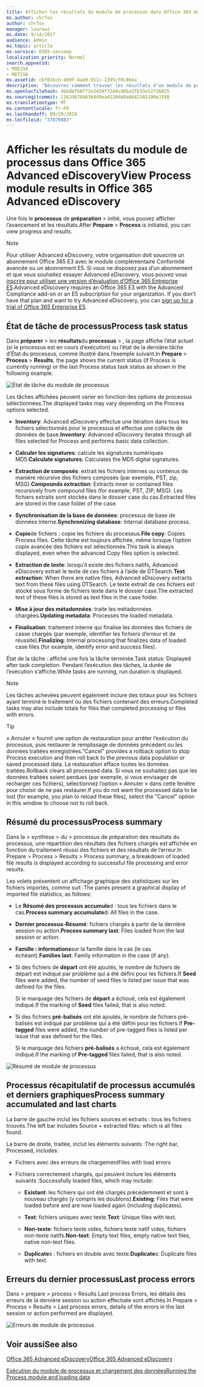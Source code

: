 ```yaml
---
title: Afficher les résultats du module de processus dans Office 365 Advanced eDiscovery
ms.author: chrfox
author: chrfox
manager: laurawi
ms.date: 9/14/2017
audience: Admin
ms.topic: article
ms.service: O365-seccomp
localization_priority: Normal
search.appverid:
- MOE150
- MET150
ms.assetid: c6f016cb-409f-4ae9-911c-1395cf0c86ea
description: 'Découvrez comment trouver les résultats d’un module de processus exécuté dans Office 365 Advanced eDiscovery, y compris l’état de la tâche et le résumé des processus.  '
ms.openlocfilehash: 4bbdbf68f71e3459ff2ddcd8ba3fb33e52f16825
ms.sourcegitcommit: 1162d676b036449ea4220de8a6642165190e3398
ms.translationtype: MT
ms.contentlocale: fr-FR
ms.lasthandoff: 09/20/2019
ms.locfileid: "37079883"
---
```

# <a name="view-process-module-results-in-office-365-advanced-ediscovery"></a><span data-ttu-id="d8b06-103">Afficher les résultats du module de processus dans Office 365 Advanced eDiscovery</span><span class="sxs-lookup"><span data-stu-id="d8b06-103">View Process module results in Office 365 Advanced eDiscovery</span></span>

<span data-ttu-id="d8b06-104">Une fois le **processus** de **préparation** \> initié, vous pouvez afficher l’avancement et les résultats.</span><span class="sxs-lookup"><span data-stu-id="d8b06-104">After **Prepare** \> **Process** is initiated, you can view progress and results.</span></span> 
  
> [!NOTE]
> <span data-ttu-id="d8b06-p101">Pour utiliser Advanced eDiscovery, votre organisation doit souscrire un abonnement Office 365 E3 avec le module complémentaire Conformité avancée ou un abonnement E5. Si vous ne disposez pas d’un abonnement et que vous souhaitez essayer Advanced eDiscovery, vous pouvez vous [inscrire pour utiliser une version d’évaluation d’Office 365 Entreprise E5](https://go.microsoft.com/fwlink/p/?LinkID=698279).</span><span class="sxs-lookup"><span data-stu-id="d8b06-p101">Advanced eDiscovery requires an Office 365 E3 with the Advanced Compliance add-on or an E5 subscription for your organization. If you don't have that plan and want to try Advanced eDiscovery, you can [sign up for a trial of Office 365 Enterprise E5](https://go.microsoft.com/fwlink/p/?LinkID=698279).</span></span> 
  
## <a name="process-task-status"></a><span data-ttu-id="d8b06-107">État de tâche de processus</span><span class="sxs-lookup"><span data-stu-id="d8b06-107">Process task status</span></span>

<span data-ttu-id="d8b06-108">Dans **préparer** \> les **résultats**du **processus** \> , la page affiche l’état actuel (si le processus est en cours d’exécution) ou l’état de la dernière tâche d’État du processus, comme illustré dans l’exemple suivant.</span><span class="sxs-lookup"><span data-stu-id="d8b06-108">In **Prepare** \> **Process** \> **Results**, the page shows the current status (if Process is currently running) or the last Process status task status as shown in the following example.</span></span>
  
![État de tâche du module de processus](media/9430f9e7-a4dd-47c7-ac2e-2c6a60fc948b.png)
  
<span data-ttu-id="d8b06-110">Les tâches affichées peuvent varier en fonction des options de processus sélectionnées.</span><span class="sxs-lookup"><span data-stu-id="d8b06-110">The displayed tasks may vary depending on the Process options selected.</span></span> 
  
- <span data-ttu-id="d8b06-111">**Inventory**: Advanced eDiscovery effectue une itération dans tous les fichiers sélectionnés pour le processus et effectue une collecte de données de base.</span><span class="sxs-lookup"><span data-stu-id="d8b06-111">**Inventory**: Advanced eDiscovery iterates through all files selected for Process and performs basic data collection.</span></span>
    
- <span data-ttu-id="d8b06-112">**Calculer les signatures**: calcule les signatures numériques MD5.</span><span class="sxs-lookup"><span data-stu-id="d8b06-112">**Calculate signatures**: Calculates the MD5 digital signatures.</span></span>
    
- <span data-ttu-id="d8b06-113">**Extraction de composés**: extrait les fichiers internes ou contenus de manière récursive des fichiers composés (par exemple, PST, zip, MSG).</span><span class="sxs-lookup"><span data-stu-id="d8b06-113">**Compounds extraction**: Extracts inner or contained files recursively from compound files (for example, PST, ZIP, MSG).</span></span> <span data-ttu-id="d8b06-114">Les fichiers extraits sont stockés dans le dossier case du cas.</span><span class="sxs-lookup"><span data-stu-id="d8b06-114">Extracted files are stored in the case folder of the case.</span></span>
    
- <span data-ttu-id="d8b06-115">**Synchronisation de la base de données**: processus de base de données interne.</span><span class="sxs-lookup"><span data-stu-id="d8b06-115">**Synchronizing database**: Internal database process.</span></span>
    
- <span data-ttu-id="d8b06-116">**Copie**de fichiers : copie les fichiers du processus.</span><span class="sxs-lookup"><span data-stu-id="d8b06-116">**File copy**: Copies Process files.</span></span> <span data-ttu-id="d8b06-117">Cette tâche est toujours affichée, même lorsque l’option copie avancée des fichiers est sélectionnée.</span><span class="sxs-lookup"><span data-stu-id="d8b06-117">This task is always displayed, even when the advanced Copy files option is selected.</span></span>
    
- <span data-ttu-id="d8b06-118">**Extraction de texte**: lorsqu’il existe des fichiers natifs, Advanced eDiscovery extrait le texte de ces fichiers à l’aide de DTSearch.</span><span class="sxs-lookup"><span data-stu-id="d8b06-118">**Text extraction**: When there are native files, Advanced eDiscovery extracts text from these files using DTSearch.</span></span> <span data-ttu-id="d8b06-119">Le texte extrait de ces fichiers est stocké sous forme de fichiers texte dans le dossier case.</span><span class="sxs-lookup"><span data-stu-id="d8b06-119">The extracted text of these files is stored as text files in the case folder.</span></span>
    
- <span data-ttu-id="d8b06-120">**Mise à jour des métadonnées**: traite les métadonnées chargées.</span><span class="sxs-lookup"><span data-stu-id="d8b06-120">**Updating metadata**: Processes the loaded metadata.</span></span> 
    
- <span data-ttu-id="d8b06-121">**Finalisation**: traitement interne qui finalise les données des fichiers de casse chargés (par exemple, identifier les fichiers d’erreur et de réussite).</span><span class="sxs-lookup"><span data-stu-id="d8b06-121">**Finalizing**: Internal processing that finalizes data of loaded case files (for example, identify error and success files).</span></span> 
    
<span data-ttu-id="d8b06-122">État de la tâche : affiché une fois la tâche terminée.</span><span class="sxs-lookup"><span data-stu-id="d8b06-122">Task status: Displayed after task completion.</span></span> <span data-ttu-id="d8b06-123">Pendant l’exécution des tâches, la durée de l’exécution s’affiche.</span><span class="sxs-lookup"><span data-stu-id="d8b06-123">While tasks are running, run duration is displayed.</span></span>
  
> [!NOTE]
> <span data-ttu-id="d8b06-124">Les tâches achevées peuvent également inclure des totaux pour les fichiers ayant terminé le traitement ou des fichiers contenant des erreurs.</span><span class="sxs-lookup"><span data-stu-id="d8b06-124">Completed tasks may also include totals for files that completed processing or files with errors.</span></span> 
  
> [!TIP]
> <span data-ttu-id="d8b06-125">« Annuler » fournit une option de restauration pour arrêter l’exécution du processus, puis restaurer le remplissage de données précédent ou les données traitées enregistrées.</span><span class="sxs-lookup"><span data-stu-id="d8b06-125">"Cancel" provides a rollback option to stop Process execution and then roll back to the previous data population or saved processed data.</span></span> <span data-ttu-id="d8b06-126">La restauration efface toutes les données traitées.</span><span class="sxs-lookup"><span data-stu-id="d8b06-126">Rollback clears all processed data.</span></span> <span data-ttu-id="d8b06-127">Si vous ne souhaitez pas que les données traitées soient perdues (par exemple, si vous envisagez de recharger ces fichiers), sélectionnez l’option « Annuler » dans cette fenêtre pour choisir de ne pas restaurer.</span><span class="sxs-lookup"><span data-stu-id="d8b06-127">If you do not want the processed data to be lost (for example, you plan to reload these files), select the "Cancel" option in this window to choose not to roll back.</span></span> 
  
## <a name="process-summary"></a><span data-ttu-id="d8b06-128">Résumé du processus</span><span class="sxs-lookup"><span data-stu-id="d8b06-128">Process summary</span></span>

<span data-ttu-id="d8b06-129">Dans la \> synthèse \> du \> processus de préparation des résultats du processus, une répartition des résultats des fichiers chargés est affichée en fonction du traitement réussi des fichiers et des résultats de l’erreur.</span><span class="sxs-lookup"><span data-stu-id="d8b06-129">In Prepare \> Process \> Results \> Process summary, a breakdown of loaded file results is displayed according to successful file processing and error results.</span></span>
  
<span data-ttu-id="d8b06-130">Les volets présentent un affichage graphique des statistiques sur les fichiers importés, comme suit :</span><span class="sxs-lookup"><span data-stu-id="d8b06-130">The panes present a graphical display of imported file statistics, as follows:</span></span>
  
- <span data-ttu-id="d8b06-131">Le **Résumé des processus accumule**d : tous les fichiers dans le cas.</span><span class="sxs-lookup"><span data-stu-id="d8b06-131">**Process summary accumulate**d: All files in the case.</span></span>
    
- <span data-ttu-id="d8b06-132">**Dernier processus-Résumé**: fichiers chargés à partir de la dernière session ou action.</span><span class="sxs-lookup"><span data-stu-id="d8b06-132">**Process summary last**: Files loaded from the last session or action.</span></span> 
    
- <span data-ttu-id="d8b06-133">**Famille : informations**sur la famille dans le cas (le cas échéant).</span><span class="sxs-lookup"><span data-stu-id="d8b06-133">**Families last**: Family information in the case (if any).</span></span>
    
- <span data-ttu-id="d8b06-134">Si des fichiers de **départ** ont été ajoutés, le nombre de fichiers de départ est indiqué par problème qui a été défini pour les fichiers.</span><span class="sxs-lookup"><span data-stu-id="d8b06-134">If **Seed** files were added, the number of seed files is listed per issue that was defined for the files.</span></span> 
    
    <span data-ttu-id="d8b06-135">Si le marquage des fichiers de **départ** a échoué, cela est également indiqué.</span><span class="sxs-lookup"><span data-stu-id="d8b06-135">If the marking of **Seed** files failed, that is also noted.</span></span> 
    
- <span data-ttu-id="d8b06-136">Si des fichiers **pré-balisés** ont été ajoutés, le nombre de fichiers pré-balisés est indiqué par problème qui a été défini pour les fichiers.</span><span class="sxs-lookup"><span data-stu-id="d8b06-136">If **Pre-tagged** files were added, the number of pre-tagged files is listed per issue that was defined for the files.</span></span> 
    
    <span data-ttu-id="d8b06-137">Si le marquage des fichiers **pré-balisés** a échoué, cela est également indiqué.</span><span class="sxs-lookup"><span data-stu-id="d8b06-137">If the marking of **Pre-tagged** files failed, that is also noted.</span></span> 
    
![Résumé de module de processus](media/2086a691-9e3d-4117-beb2-a5c3a9a4cc94.png)
  
## <a name="process-summary-accumulated-and-last-charts"></a><span data-ttu-id="d8b06-139">Processus récapitulatif de processus accumulés et derniers graphiques</span><span class="sxs-lookup"><span data-stu-id="d8b06-139">Process summary accumulated and last charts</span></span>

<span data-ttu-id="d8b06-140">La barre de gauche inclut les fichiers sources et extraits : tous les fichiers trouvés.</span><span class="sxs-lookup"><span data-stu-id="d8b06-140">The left bar includes Source + extracted files: which is all files found.</span></span> 
  
<span data-ttu-id="d8b06-141">La barre de droite, traitée, inclut les éléments suivants :</span><span class="sxs-lookup"><span data-stu-id="d8b06-141">The right bar, Processed, includes:</span></span>
  
- <span data-ttu-id="d8b06-142">Fichiers avec des erreurs de chargement</span><span class="sxs-lookup"><span data-stu-id="d8b06-142">Files with load errors</span></span>
    
- <span data-ttu-id="d8b06-143">Fichiers correctement chargés, qui peuvent inclure les éléments suivants :</span><span class="sxs-lookup"><span data-stu-id="d8b06-143">Successfully loaded files, which may include:</span></span> 
    
  - <span data-ttu-id="d8b06-144">**Existant**: les fichiers qui ont été chargés précédemment et sont à nouveau chargés (y compris les doublons).</span><span class="sxs-lookup"><span data-stu-id="d8b06-144">**Existing**: Files that were loaded before and are now loaded again (including duplicates).</span></span>
    
  - <span data-ttu-id="d8b06-145">**Text**: fichiers uniques avec texte.</span><span class="sxs-lookup"><span data-stu-id="d8b06-145">**Text**: Unique files with text.</span></span>
    
  - <span data-ttu-id="d8b06-146">**Non-texte**: fichiers texte vides, fichiers texte natif vides, fichiers non-texte natifs.</span><span class="sxs-lookup"><span data-stu-id="d8b06-146">**Non-text**: Empty text files, empty native text files, native non-text files.</span></span> 
    
  - <span data-ttu-id="d8b06-147">**Duplicate**s : fichiers en double avec texte.</span><span class="sxs-lookup"><span data-stu-id="d8b06-147">**Duplicate**s: Duplicate files with text.</span></span>
    
## <a name="last-process-errors"></a><span data-ttu-id="d8b06-148">Erreurs du dernier processus</span><span class="sxs-lookup"><span data-stu-id="d8b06-148">Last process errors</span></span>

<span data-ttu-id="d8b06-149">Dans \> prepare \> process \> Results Last process Errors, les détails des erreurs de la dernière session ou action effectuée sont affichés.</span><span class="sxs-lookup"><span data-stu-id="d8b06-149">In Prepare \> Process \> Results \> Last process errors, details of the errors in the last session or action performed are displayed.</span></span>
  
![Erreurs de module de processus](media/4771d0f4-4217-445a-9ba4-8b6541c5ad09.png)
  
## <a name="see-also"></a><span data-ttu-id="d8b06-151">Voir aussi</span><span class="sxs-lookup"><span data-stu-id="d8b06-151">See also</span></span>

[<span data-ttu-id="d8b06-152">Office 365 Advanced eDiscovery</span><span class="sxs-lookup"><span data-stu-id="d8b06-152">Office 365 Advanced eDiscovery</span></span>](office-365-advanced-ediscovery.md)
  
[<span data-ttu-id="d8b06-153">Exécution du module de processus et chargement des données</span><span class="sxs-lookup"><span data-stu-id="d8b06-153">Running the Process module and loading data</span></span>](run-the-process-module-and-load-data-in-advanced-ediscovery.md)


